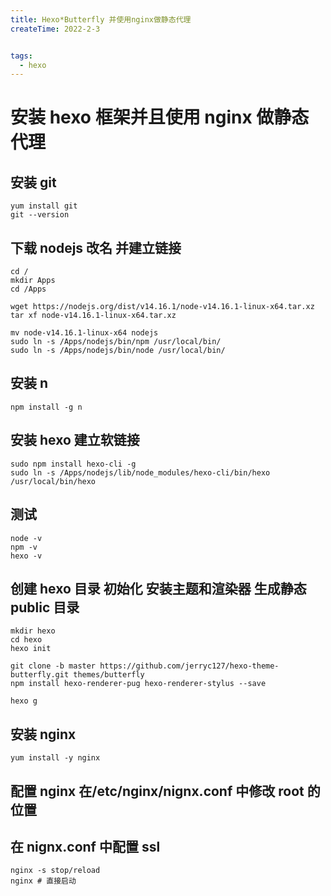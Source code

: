 ```yaml
---
title: Hexo*Butterfly 并使用nginx做静态代理
createTime: 2022-2-3


tags:
  - hexo
---
```


# 安装 hexo 框架并且使用 nginx 做静态代理

## 安装 git

```shell
yum install git
git --version
```

## 下载 nodejs 改名 并建立链接

```shell
cd /
mkdir Apps
cd /Apps

wget https://nodejs.org/dist/v14.16.1/node-v14.16.1-linux-x64.tar.xz
tar xf node-v14.16.1-linux-x64.tar.xz

mv node-v14.16.1-linux-x64 nodejs
sudo ln -s /Apps/nodejs/bin/npm /usr/local/bin/
sudo ln -s /Apps/nodejs/bin/node /usr/local/bin/
```

## 安装 n

```shell
npm install -g n
```

## 安装 hexo 建立软链接

```shell
sudo npm install hexo-cli -g
sudo ln -s /Apps/nodejs/lib/node_modules/hexo-cli/bin/hexo /usr/local/bin/hexo
```

## 测试

```shell
node -v
npm -v
hexo -v
```

## 创建 hexo 目录 初始化 安装主题和渲染器 生成静态 public 目录

```shell
mkdir hexo
cd hexo
hexo init

git clone -b master https://github.com/jerryc127/hexo-theme-butterfly.git themes/butterfly
npm install hexo-renderer-pug hexo-renderer-stylus --save

hexo g
```

## 安装 nginx

```shell
yum install -y nginx
```

## 配置 nginx 在/etc/nginx/nignx.conf 中修改 root 的位置

## 在 nignx.conf 中配置 ssl

```shell
nginx -s stop/reload
nginx # 直接启动
```
